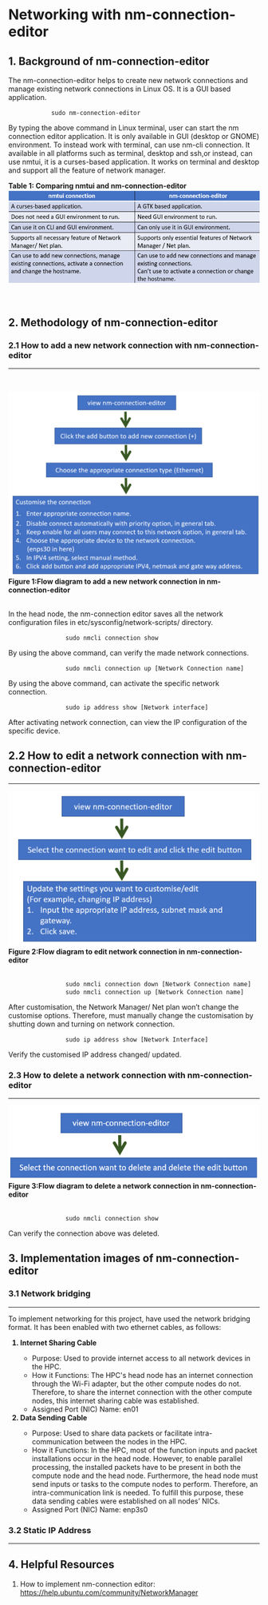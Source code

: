 # **Networking with nm-connection-editor**
 
## **1. Background of nm-connection-editor**

The nm-connection-editor helps to create new network connections and manage existing network connections in Linux OS. It is a GUI based application.

                sudo nm-connection-editor

By typing the above command in Linux terminal, user can start the nm connection editor application. It is only available in GUI (desktop or GNOME) environment. To instead work with terminal, can use nm-cli connection. It available in all platforms such as terminal, desktop and ssh,or instead, can use nmtui, it is a curses-based application. It works on terminal and desktop and support all the feature of network manager.

<b>Table 1: Comparing nmtui and nm-connection-editor</b>
![nmtui_nmconnections](nm-connection-nmtui.png)<br>
<br><br>

## **2. Methodology of nm-connection-editor**
 
### **2.1 How to add a new network connection with nm-connection-editor**
---
<br>

![new_nm_connections](add-connection.png)<br>
<b>Figure 1:Flow diagram to add a new network connection in nm-connection-editor</b>
<br><br>


In the head node, the nm-connection editor saves all the network configuration files in etc/sysconfig/network-scripts/ directory.

                    sudo nmcli connection show

By using the above command, can verify the made network connections.

                    sudo nmcli connection up [Network Connection name]
By using the above command, can activate the specific network connection.

                    sudo ip address show [Network interface]

After activating network connection, can view the IP configuration of the specific device.
<br>

## **2.2 How to edit a network connection with nm-connection-editor**
---

![edit_nm_connections](edit-connection.png)<br>
<b>Figure 2:Flow diagram to edit network connection in nm-connection-editor</b>
<br><br>


                    sudo nmcli connection down [Network Connection name]
		            sudo nmcli connection up [Network Connection name]
After customisation, the Network Manager/ Net plan won’t change the customise options. Therefore, must manually change the customisation by shutting down and turning on network connection.

                    sudo ip address show [Network Interface]
Verify the customised  IP address changed/ updated.
<br>

 ### **2.3 How to delete a network connection with nm-connection-editor**
 ---
 
![delete_nm_connections](delete-connection.png)<br>
<b>Figure 3:Flow diagram to delete a network connection in nm-connection-editor</b>
<br><br>

                    sudo nmcli connection show 
Can verify the connection above was deleted.
<br>


## **3. Implementation images of nm-connection-editor**

### **3.1 Network bridging**
---

To implement networking for this project, have used the network bridging format. It has been enabled with two ethernet cables, as follows:
<ol>
<b><li> Internet Sharing Cable</li></b>
<ul>
<li>	Purpose: Used to provide internet access to all network devices in the HPC. </li>

<li>	How it Functions: The HPC's head node has an internet connection through the Wi-Fi adapter, but the other compute nodes do not. Therefore, to share the internet connection with the other compute nodes, this internet sharing cable was established.</li>

<li>	Assigned Port (NIC) Name: en01</li>
</ul>
<b><li> Data Sending Cable</li></b><ul>
<li>Purpose: Used to share data packets or facilitate intra-communication between the nodes in the HPC.</li>

<li>How it Functions: In the HPC, most of the function inputs and packet installations occur in the head node. However, to enable parallel processing, the installed packets have to be present in both the compute node and the head node. Furthermore, the head node must send inputs or tasks to the compute nodes to perform. Therefore, an intra-communication link is needed. To fulfill this purpose, these data sending cables were established on all nodes’ NICs.</li>

<li>Assigned Port (NIC) Name: enp3s0 </li>
</ol>

### **3.2 Static IP Address**
---



 ## **4. Helpful Resources**
1. How to implement nm-connection editor: https://help.ubuntu.com/community/NetworkManager



